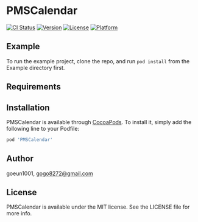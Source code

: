# PMSCalendar

[![CI Status](https://img.shields.io/travis/goeun1001/PMSCalendar.svg?style=flat)](https://travis-ci.org/goeun1001/PMSCalendar)
[![Version](https://img.shields.io/cocoapods/v/PMSCalendar.svg?style=flat)](https://cocoapods.org/pods/PMSCalendar)
[![License](https://img.shields.io/cocoapods/l/PMSCalendar.svg?style=flat)](https://cocoapods.org/pods/PMSCalendar)
[![Platform](https://img.shields.io/cocoapods/p/PMSCalendar.svg?style=flat)](https://cocoapods.org/pods/PMSCalendar)

## Example

To run the example project, clone the repo, and run `pod install` from the Example directory first.

## Requirements

## Installation

PMSCalendar is available through [CocoaPods](https://cocoapods.org). To install
it, simply add the following line to your Podfile:

```ruby
pod 'PMSCalendar'
```

## Author

goeun1001, gogo8272@gmail.com

## License

PMSCalendar is available under the MIT license. See the LICENSE file for more info.

